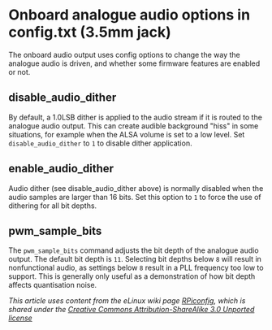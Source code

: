 # Onboard analogue audio options in config.txt (3.5mm jack)

The onboard audio output uses config options to change the way the analogue audio is driven, and whether some firmware features are enabled or not.

## disable_audio_dither

By default, a 1.0LSB dither is applied to the audio stream if it is routed to the analogue audio output. This can create audible background "hiss" in some situations, for example when the ALSA volume is set to a low level. Set `disable_audio_dither` to `1` to disable dither application.

## enable_audio_dither

Audio dither (see disable_audio_dither above) is normally disabled when the audio samples are larger than 16 bits. Set this option to `1` to force the use of dithering for all bit depths.

## pwm_sample_bits

The `pwm_sample_bits` command adjusts the bit depth of the analogue audio output. The default bit depth is `11`. Selecting bit depths below `8` will result in nonfunctional audio, as settings below `8` result in a PLL frequency too low to support. This is generally only useful as a demonstration of how bit depth affects quantisation noise.




*This article uses content from the eLinux wiki page [RPiconfig](https://elinux.org/RPiconfig), which is shared under the [Creative Commons Attribution-ShareAlike 3.0 Unported license](https://creativecommons.org/licenses/by-sa/3.0/)*

